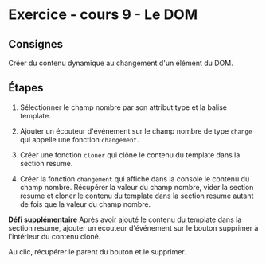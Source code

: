 # Exercice - cours 9 - Le DOM

## Consignes

Créer du contenu dynamique au changement d'un élément du DOM.

## Étapes

1. Sélectionner le champ nombre par son attribut type et la balise template.

2. Ajouter un écouteur d'événement sur le champ nombre de type `change` qui appelle une fonction `changement`.

3. Créer une fonction `cloner` qui clône le contenu du template dans la section resume.

4. Créer la fonction `changement` qui affiche dans la console le contenu du champ nombre. Récupérer la valeur du champ nombre, vider la section resume et cloner le contenu du template dans la section resume autant de fois que la valeur du champ nombre.

**Défi supplémentaire**
Après avoir ajouté le contenu du template dans la section resume, ajouter un écouteur d'événement sur le bouton supprimer à l'intérieur du contenu cloné.

Au clic, récupérer le parent du bouton et le supprimer.
